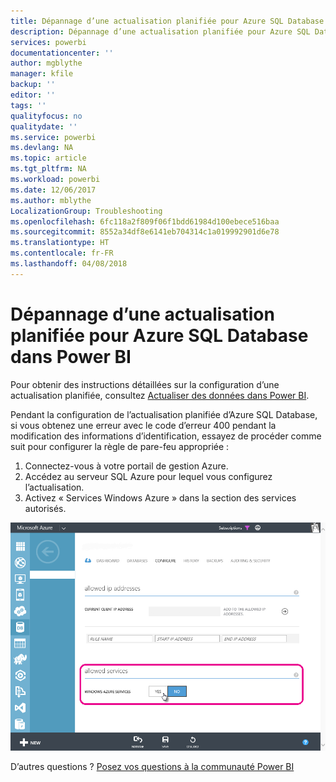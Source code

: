 ```yaml
---
title: Dépannage d’une actualisation planifiée pour Azure SQL Database
description: Dépannage d’une actualisation planifiée pour Azure SQL Database dans Power BI
services: powerbi
documentationcenter: ''
author: mgblythe
manager: kfile
backup: ''
editor: ''
tags: ''
qualityfocus: no
qualitydate: ''
ms.service: powerbi
ms.devlang: NA
ms.topic: article
ms.tgt_pltfrm: NA
ms.workload: powerbi
ms.date: 12/06/2017
ms.author: mblythe
LocalizationGroup: Troubleshooting
ms.openlocfilehash: 6fc118a2f809f06f1bdd61984d100ebece516baa
ms.sourcegitcommit: 8552a34df8e6141eb704314c1a019992901d6e78
ms.translationtype: HT
ms.contentlocale: fr-FR
ms.lasthandoff: 04/08/2018
---
```

# <a name="troubleshooting-scheduled-refresh-for-azure-sql-databases-in-power-bi"></a>Dépannage d’une actualisation planifiée pour Azure SQL Database dans Power BI
Pour obtenir des instructions détaillées sur la configuration d’une actualisation planifiée, consultez [Actualiser des données dans Power BI](refresh-data.md).

Pendant la configuration de l’actualisation planifiée d’Azure SQL Database, si vous obtenez une erreur avec le code d’erreur 400 pendant la modification des informations d’identification, essayez de procéder comme suit pour configurer la règle de pare-feu appropriée :

1. Connectez-vous à votre portail de gestion Azure.
2. Accédez au serveur SQL Azure pour lequel vous configurez l’actualisation.
3. Activez « Services Windows Azure » dans la section des services autorisés.

![](media/service-admin-troubleshooting-scheduled-refresh-azure-sql-databases/azurerefresh.png)  

D’autres questions ? [Posez vos questions à la communauté Power BI](http://community.powerbi.com/)

